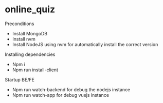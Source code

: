 # online_quiz

Preconditions
* Install MongoDB
* Install nvm
* Install NodeJS using nvm for automatically install the correct version

Installing dependencies
* Npm i
* Npm run install-client

Startup BE/FE
* Npm run watch-backend for debug the nodejs instance
* Npm run watch-app for debug vuejs instance